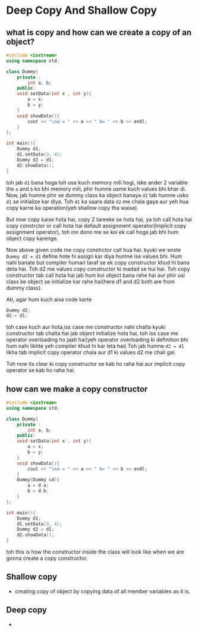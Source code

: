 # Deep Copy And Shallow Copy

## what is copy and how can we create a copy of an object?

```cpp
#include <iostream>
using namespace std;

class Dummy{
    private :
        int a, b;
    public:
    void setData(int x , int y){
        a = x;
        b = y;
    }
    void showData(){
        cout << "\na = " << a << " b= " << b << endl;
    }
};

int main(){
    Dummy d1;
    d1.setData(3, 4);
    Dummy d2 = d1;
    d2.showData();
}
```

toh jab `d1` bana hoga toh use kuch memory mili hogi, iske ander 2 variable the `a` and `b` ko bhi memory mili, phir humne usme kuch values bhi bhar di. Now, jab humne phir se dummy class ka object banaya `d2` tab humne usko `d1` se initialize kar diya. Toh `d1` ka saara data `d2` me chala gaya aur yeh hua copy karne ka operation(yeh shallow copy tha waise).

But now copy kaise hota hai, copy 2 tareeke se hota hai, ya toh call hota hai copy constrctor or call hota hai default assignment operator(Implicit copy assignment operator), toh inn dono me se koi ek call hoga jab bhi hum object copy karenge.

Now above given code me copy constrctor call hua hai. kyuki we wrote `Dummy d2 = d1` define hote hi assign kar diya humne ise values bhi. Hum nahi banate but compiler humari taraf se ek copy constructor khud hi bana deta hai. Toh d2 me values copy constructor ki madad se hui hai. Toh copy constructor tab call hota hai jab hum koi object bana rahe hai aur phir usi class ke object se initialize kar rahe hai(here d1 and d2 both are from dummy class).

Ab, agar hum kuch aisa code karte

```cpp
Dummy d2;
d2 = d1;
```

toh case kuch aur hota,iss case me constructor nahi chalta kyuki constructor tab chalta hai jab object initialize hota hai, toh iss case me operator overloading ho jaati hai(yeh operator overloading ki definition bhi hum nahi likhte yeh compiler khud hi kar leta hai) Toh jab humne `d2 = d1` likha tab implicit copy operator chala aur d1 ki values d2 me chali gai.

Toh now its clear ki copy constructor se kab ho raha hai aur implicit copy operator se kab ho raha hai.

## how can we make a copy constructor

```cpp
#include <iostream>
using namespace std;

class Dummy{
    private :
        int a, b;
    public:
    void setData(int x , int y){
        a = x;
        b = y;
    }
    void showData(){
        cout << "\na = " << a << " b= " << b << endl;
    }
    Dummy(Dummy &d){
        a = d.a;
        b = d.b;
    }
};

int main(){
    Dummy d1;
    d1.setData(3, 4);
    Dummy d2 = d1;
    d2.showData();
}
```

toh this is how the constructor inside the class will look like when we are gonna create a copy constructor.

## Shallow copy

- creating copy of object by copying data of all member variables as it is.

## Deep copy

-
